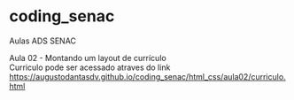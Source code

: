 # coding_senac
 Aulas ADS SENAC

Aula 02 - Montando um layout de currículo
</br>
 Curriculo pode ser acessado atraves do link <a href="https://augustodantasdv.github.io/coding_senac/html_css/aula02/curriculo.html">https://augustodantasdv.github.io/coding_senac/html_css/aula02/curriculo.html</a>
